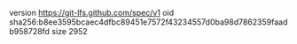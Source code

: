 version https://git-lfs.github.com/spec/v1
oid sha256:b8ee3595bcaec4dfbc89451e7572f43234557d0ba98d7862359faadb958728fd
size 2952
